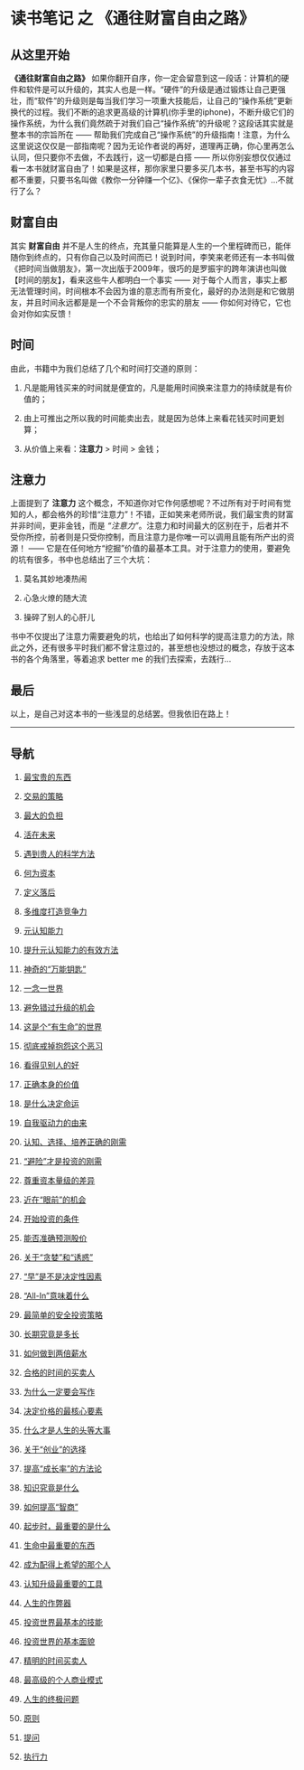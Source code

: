 # 读书笔记 之 《通往财富自由之路》

## 从这里开始
**《通往财富自由之路》**
如果你翻开自序，你一定会留意到这一段话：计算机的硬件和软件是可以升级的，其实人也是一样。“硬件”的升级是通过锻炼让自己更强壮，而“软件”的升级则是每当我们学习一项重大技能后，让自己的“操作系统”更新换代的过程。我们不断的追求更高级的计算机(你手里的iphone)，不断升级它们的操作系统，为什么我们竟然疏于对我们自己“操作系统”的升级呢？这段话其实就是整本书的宗旨所在 —— 帮助我们完成自己“操作系统”的升级指南！注意，为什么这里说这仅仅是一部指南呢？因为无论作者说的再好，道理再正确，你心里再怎么认同，但只要你不去做，不去践行，这一切都是白搭 —— 所以你别妄想仅仅通过看一本书就财富自由了！如果是这样，那你家里只要多买几本书，甚至书写的内容都不重要，只要书名叫做《教你一分钟赚一个亿》、《保你一辈子衣食无忧》…不就行了么？

## 财富自由
其实 **财富自由** 并不是人生的终点，充其量只能算是人生的一个里程碑而已，能伴随你到终点的，只有你自己以及时间而已！说到时间，李笑来老师还有一本书叫做《把时间当做朋友》，第一次出版于2009年，很巧的是罗振宇的跨年演讲也叫做【时间的朋友】，看来这些牛人都明白一个事实 —— 对于每个人而言，事实上都无法管理时间，时间根本不会因为谁的意志而有所变化，最好的办法则是和它做朋友，并且时间永远都是是一个不会背叛你的忠实的朋友 —— 你如何对待它，它也会对你如实反馈！

## 时间
由此，书籍中为我们总结了几个和时间打交道的原则：
1. 凡是能用钱买来的时间就是便宜的，凡是能用时间换来注意力的持续就是有价值的；

2. 由上可推出之所以我的时间能卖出去，就是因为总体上来看花钱买时间更划算；

3. 从价值上来看：**注意力** > 时间 > 金钱；

## 注意力
上面提到了 **注意力** 这个概念，不知道你对它作何感想呢？不过所有对于时间有觉知的人，都会格外的珍惜“注意力”！不错，正如笑来老师所说，我们最宝贵的财富并非时间，更非金钱，而是 *“注意力”*。注意力和时间最大的区别在于，后者并不受你所控，前者则是只受你控制，而且注意力是你唯一可以调用且能有所产出的资源！ —— 它是在任何地方“挖掘”价值的最基本工具。对于注意力的使用，要避免的坑有很多，书中也总结出了三个大坑：
1. 莫名其妙地凑热闹

2. 心急火燎的随大流

3. 操碎了别人的心肝儿

书中不仅提出了注意力需要避免的坑，也给出了如何科学的提高注意力的方法，除此之外，还有很多平时我们都不曾注意过的，甚至想也没想过的概念，存放于这本书的各个角落里，等着追求 better me 的我们去探索，去践行...

## 最后
以上，是自己对这本书的一些浅显的总结罢。但我依旧在路上！

---

## 导航
1. [最宝贵的东西](lib/01.最宝贵的东西.md)

2. [交易的策略](lib/02.交易的策略.md)

3. [最大的负担](lib/03.最大的负担.md)

4. [活在未来](lib/04.活在未来.md)

5. [遇到贵人的科学方法](lib/05.遇到贵人的科学方法.md)

6. [何为资本](lib/06.何为资本.md)

7. [定义落后](lib/07.定义落后.md)

8. [多维度打造竞争力](lib/08.多维度打造竞争力.md)

9. [元认知能力](lib/09.元认知能力.md)

10. [提升元认知能力的有效方法](lib/10.提升元认知能力的有效方法.md)

11. [神奇的“万能钥匙”](lib/11.神奇的“万能钥匙”.md)

12. [一念一世界](lib/12.一念一世界.md)

13. [避免错过升级的机会](lib/13.避免错过升级的机会.md)

14. [这是个“有生命”的世界](lib/14.这是个“有生命”的世界.md)

15. [彻底戒掉抱怨这个恶习](lib/15.彻底戒掉抱怨这个恶习.md)

16. [看得见别人的好](lib/16.看得见别人的好.md)

17. [正确本身的价值](lib/17.正确本身的价值.md)

18. [是什么决定命运](lib/18.是什么决定命运.md)

19. [自我驱动力的由来](lib/19.自我驱动力的由来.md)

20. [认知、选择、培养正确的刚需](lib/20.认知、选择、培养正确的刚需.md)

21. [“避险”才是投资的刚需](lib/21.“避险”才是投资的刚需.md)

22. [尊重资本量级的差异](lib/22.尊重资本量级的差异.md)

23. [近在“眼前”的机会](lib/23.近在“眼前”的机会.md)

24. [开始投资的条件](lib/24.开始投资的条件.md)

25. [能否准确预测股价](lib/25.能否准确预测股价.md)

26. [关于“贪婪”和“诱惑”](lib/26.关于“贪婪”和“诱惑”.md)

27. [“早”是不是决定性因素](lib/27.“早”是不是决定性因素.md)

28. [“All-In”意味着什么](lib/28.“All-In”意味着什么.md)

29. [最简单的安全投资策略](lib/29.最简单的安全投资策略.md)

30. [长期究竟是多长](lib/30.长期究竟是多长.md)

31. [如何做到两倍薪水](lib/31.如何做到两倍薪水.md)

32. [合格的时间的买卖人](lib/32.合格的时间的买卖人.md)

33. [为什么一定要会写作](lib/33.为什么一定要会写作.md)

34. [决定价格的最核心要素](lib/34.决定价格的最核心要素.md)

35. [什么才是人生的头等大事](lib/35.什么才是人生的头等大事.md)

36. [关于“创业”的选择](lib/36.关于“创业”的选择.md)

37. [提高“成长率”的方法论](lib/37.提高“成长率”的方法论.md)

38. [知识究竟是什么](lib/38.知识究竟是什么.md)

39. [如何提高“智商”](lib/39.如何提高“智商”.md)

40. [起步时，最重要的是什么](lib/40.起步时，最重要的是什么.md)

41. [生命中最重要的东西](lib/41.生命中最重要的东西.md)

42. [成为配得上希望的那个人](lib/42.成为配得上希望的那个人.md)

43. [认知升级最重要的工具](lib/43.认知升级最重要的工具.md)

44. [人生的作弊器](lib/44.人生的作弊器.md)

45. [投资世界最基本的技能](lib/45.投资世界最基本的技能.md)

46. [投资世界的基本面貌](lib/46.投资世界的基本面貌.md)

47. [精明的时间买卖人](lib/47.精明的时间买卖人.md)

48. [最高级的个人商业模式](lib/48.最高级的个人商业模式.md)

49. [人生的终极问题](lib/49.人生的终极问题.md)

50. [原则](lib/50.原则.md)

51. [提问](lib/51.提问.md)

52. [执行力](lib/52.执行力.md)
